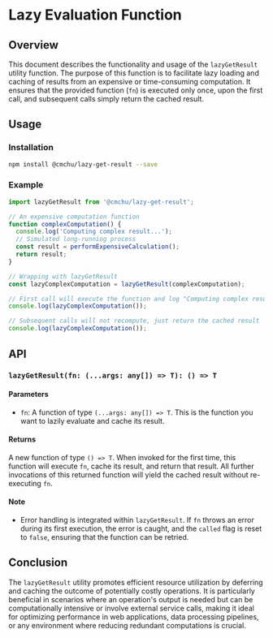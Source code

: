 # Lazy Evaluation Function

## Overview

This document describes the functionality and usage of the `lazyGetResult` utility function. The purpose of this function is to facilitate lazy loading and caching of results from an expensive or time-consuming computation. It ensures that the provided function (`fn`) is executed only once, upon the first call, and subsequent calls simply return the cached result.

## Usage

### Installation

```bash
npm install @cmchu/lazy-get-result --save
```

### Example

```javascript
import lazyGetResult from '@cmchu/lazy-get-result';

// An expensive computation function
function complexComputation() {
  console.log('Computing complex result...');
  // Simulated long-running process
  const result = performExpensiveCalculation();
  return result;
}

// Wrapping with lazyGetResult
const lazyComplexComputation = lazyGetResult(complexComputation);

// First call will execute the function and log "Computing complex result..."
console.log(lazyComplexComputation());

// Subsequent calls will not recompute, just return the cached result
console.log(lazyComplexComputation());
```

## API

### `lazyGetResult(fn: (...args: any[]) => T): () => T`

#### Parameters

- `fn`: A function of type `(...args: any[]) => T`. This is the function you want to lazily evaluate and cache its result.

#### Returns

A new function of type `() => T`. When invoked for the first time, this function will execute `fn`, cache its result, and return that result. All further invocations of this returned function will yield the cached result without re-executing `fn`.

#### Note

- Error handling is integrated within `lazyGetResult`. If `fn` throws an error during its first execution, the error is caught, and the `called` flag is reset to `false`, ensuring that the function can be retried.

## Conclusion

The `lazyGetResult` utility promotes efficient resource utilization by deferring and caching the outcome of potentially costly operations. It is particularly beneficial in scenarios where an operation's output is needed but can be computationally intensive or involve external service calls, making it ideal for optimizing performance in web applications, data processing pipelines, or any environment where reducing redundant computations is crucial.
